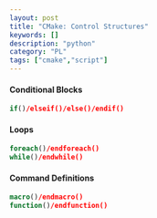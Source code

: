 ```yaml
---
layout: post
title: "CMake: Control Structures"
keywords: []
description: "python"
category: "PL"
tags: ["cmake","script"]
---
```



#### Conditional Blocks

```cmake
if()/elseif()/else()/endif()
```

#### Loops

```cmake
foreach()/endforeach() 
while()/endwhile()
```

#### Command Definitions

```cmake
macro()/endmacro()
function()/endfunction()
```

